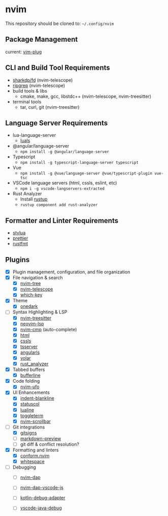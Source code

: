 # nvim

This repository should be cloned to: `~/.config/nvim`

## Package Management

current: [vim-plug](https://github.com/junegunn/vim-plug)

## CLI and Build Tool Requirements
- [sharkdp/fd](https://github.com/sharkdp/fd) (nvim-telescope)
- [ripgrep](https://github.com/BurntSushi/ripgrep) (nvim-telescope)
- build tools & libs
  - cmake, make, gcc, libstdc++ (nvim-telescope, nvim-treesitter)
- terminal tools
  - tar, curl, git (nvim-treesitter)

## Language Server Requirements
- lua-language-server
  - [luals](https://luals.github.io/#neovim-install)
- @angular/language-server
  - `npm install -g @angular/language-server`
- Typescript
  - `npm install -g typescript-language-server typescript`
- Vue
  - `npm install -g @vue/language-server @vue/typescript-plugin vue-tsc`
- VSCode language servers (html, cssls, eslint, etc)
  - `npm i -g vscode-langservers-extracted`
- Rust Analyzer
  - Install [rustup](https://rustup.rs/)
  - `rustup component add rust-analyzer`

## Formatter and Linter Requirements
- [stylua](https://github.com/JohnnyMorganz/StyLua)
- [prettier](https://github.com/prettier/prettier)
- [rustfmt](https://github.com/rust-lang/rustfmt)

## Plugins 
- [x] Plugin management, configuration, and file organization
- [x] File navigation & search
  - [x] [nvim-tree](https://github.com/nvim-tree/nvim-tree.lua)
  - [x] [nvim-telescope](https://github.com/nvim-telescope/telescope.nvim)
  - [x] [which-key](https://github.com/folke/which-key.nvim)
- [x] Theme
  - [x] [onedark](https://github.com/navarasu/onedark.nvim)
- [ ] Syntax Highlighting & LSP 
  - [x] [nvim-treesitter](https://github.com/nvim-treesitter/nvim-treesitter)
  - [x] [neovim-lsp](https://github.com/neovim/nvim-lspconfig)
  - [x] [nvim-cmp](https://github.com/hrsh7th/nvim-cmp) (auto-complete)
  - [x] [html](https://github.com/neovim/nvim-lspconfig/blob/master/doc/server_configurations.md#html)
  - [x] [cssls](https://github.com/neovim/nvim-lspconfig/blob/master/doc/server_configurations.md#cssls)
  - [x] [tsserver](https://github.com/neovim/nvim-lspconfig/blob/master/doc/server_configurations.md#tsserver)
  - [x] [angularls](https://github.com/neovim/nvim-lspconfig/blob/master/doc/server_configurations.md#angularls)
  - [x] [volar](https://github.com/neovim/nvim-lspconfig/blob/master/doc/server_configurations.md#volar)
  - [x] [rust_analyzer](https://github.com/neovim/nvim-lspconfig/blob/master/doc/server_configurations.md#rust_analyzer)
- [x] Tabbed buffers
  - [x] [bufferline](https://github.com/akinsho/bufferline.nvim)
- [x] Code folding
  - [x] [nvim-ufo](https://github.com/kevinhwang91/nvim-ufo?tab=readme-ov-file)
- [x] UI Enhancements
  - [x] [indent-blankline](https://github.com/lukas-reineke/indent-blankline.nvim)
  - [x] [statuscol](https://github.com/luukvbaal/statuscol.nvim)
  - [x] [lualine](https://github.com/nvim-lualine/lualine.nvim)
  - [x] [toggleterm](https://github.com/akinsho/toggleterm.nvim)
  - [x] [nvim-scrollbar](https://github.com/petertriho/nvim-scrollbar)
- [ ] Git integrations
  - [x] [gitsigns](https://github.com/lewis6991/gitsigns.nvim)
  - [ ] [markdown-preview](https://github.com/iamcco/markdown-preview.nvim)
  - [ ] git diff & conflict resolution?
- [x] Formatting and linters
  - [x] [conform.nvim](https://github.com/stevearc/conform.nvim)
  - [x] [whitespace](https://github.com/johnfrankmorgan/whitespace.nvim)
- [ ] Debugging
  - [ ] [nvim-dap](https://github.com/mfussenegger/nvim-dap)
  - [ ] [nvim-dap-vscode-js](https://github.com/mxsdev/nvim-dap-vscode-js)
  - [ ] [kotlin-debug-adapter](https://github.com/fwcd/kotlin-debug-adapter)
  - [ ] [vscode-java-debug](https://github.com/Microsoft/vscode-java-debug)

